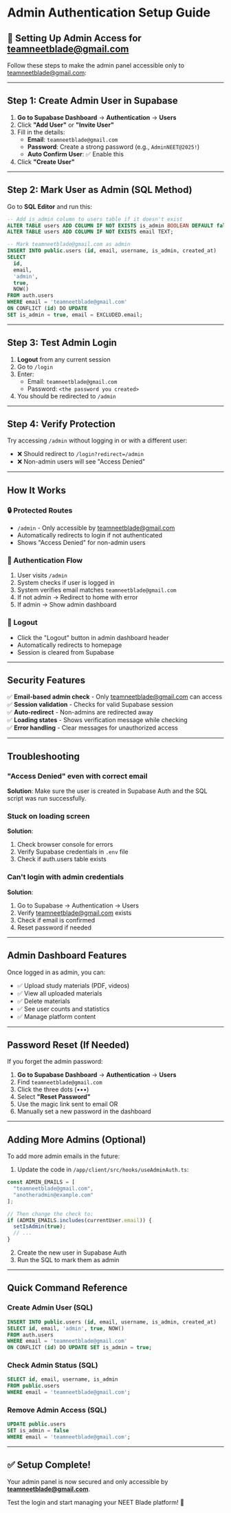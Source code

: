# Admin Authentication Setup Guide

## 🔐 Setting Up Admin Access for teamneetblade@gmail.com

Follow these steps to make the admin panel accessible only to teamneetblade@gmail.com:

---

## Step 1: Create Admin User in Supabase

1. **Go to Supabase Dashboard** → **Authentication** → **Users**
2. Click **"Add User"** or **"Invite User"**
3. Fill in the details:
   - **Email**: `teamneetblade@gmail.com`
   - **Password**: Create a strong password (e.g., `AdminNEET@2025!`)
   - **Auto Confirm User**: ✅ Enable this
4. Click **"Create User"**

---

## Step 2: Mark User as Admin (SQL Method)

Go to **SQL Editor** and run this:

```sql
-- Add is_admin column to users table if it doesn't exist
ALTER TABLE users ADD COLUMN IF NOT EXISTS is_admin BOOLEAN DEFAULT false;
ALTER TABLE users ADD COLUMN IF NOT EXISTS email TEXT;

-- Mark teamneetblade@gmail.com as admin
INSERT INTO public.users (id, email, username, is_admin, created_at)
SELECT 
  id, 
  email, 
  'admin', 
  true, 
  NOW()
FROM auth.users
WHERE email = 'teamneetblade@gmail.com'
ON CONFLICT (id) DO UPDATE 
SET is_admin = true, email = EXCLUDED.email;
```

---

## Step 3: Test Admin Login

1. **Logout** from any current session
2. Go to `/login`
3. Enter:
   - Email: `teamneetblade@gmail.com`
   - Password: `<the password you created>`
4. You should be redirected to `/admin`

---

## Step 4: Verify Protection

Try accessing `/admin` without logging in or with a different user:
- ❌ Should redirect to `/login?redirect=/admin`
- ❌ Non-admin users will see "Access Denied"

---

## How It Works

### 🔒 Protected Routes
- `/admin` - Only accessible by teamneetblade@gmail.com
- Automatically redirects to login if not authenticated
- Shows "Access Denied" for non-admin users

### 🎯 Authentication Flow
1. User visits `/admin`
2. System checks if user is logged in
3. System verifies email matches `teamneetblade@gmail.com`
4. If not admin → Redirect to home with error
5. If admin → Show admin dashboard

### 🚪 Logout
- Click the "Logout" button in admin dashboard header
- Automatically redirects to homepage
- Session is cleared from Supabase

---

## Security Features

✅ **Email-based admin check** - Only teamneetblade@gmail.com can access  
✅ **Session validation** - Checks for valid Supabase session  
✅ **Auto-redirect** - Non-admins are redirected away  
✅ **Loading states** - Shows verification message while checking  
✅ **Error handling** - Clear messages for unauthorized access  

---

## Troubleshooting

### "Access Denied" even with correct email
**Solution**: Make sure the user is created in Supabase Auth and the SQL script was run successfully.

### Stuck on loading screen
**Solution**: 
1. Check browser console for errors
2. Verify Supabase credentials in `.env` file
3. Check if auth.users table exists

### Can't login with admin credentials
**Solution**:
1. Go to Supabase → Authentication → Users
2. Verify teamneetblade@gmail.com exists
3. Check if email is confirmed
4. Reset password if needed

---

## Admin Dashboard Features

Once logged in as admin, you can:
- ✅ Upload study materials (PDF, videos)
- ✅ View all uploaded materials
- ✅ Delete materials
- ✅ See user counts and statistics
- ✅ Manage platform content

---

## Password Reset (If Needed)

If you forget the admin password:

1. **Go to Supabase Dashboard** → **Authentication** → **Users**
2. Find `teamneetblade@gmail.com`
3. Click the three dots (•••)
4. Select **"Reset Password"**
5. Use the magic link sent to email OR
6. Manually set a new password in the dashboard

---

## Adding More Admins (Optional)

To add more admin emails in the future:

1. Update the code in `/app/client/src/hooks/useAdminAuth.ts`:

```typescript
const ADMIN_EMAILS = [
  "teamneetblade@gmail.com",
  "anotheradmin@example.com"
];

// Then change the check to:
if (ADMIN_EMAILS.includes(currentUser.email)) {
  setIsAdmin(true);
  // ...
}
```

2. Create the new user in Supabase Auth
3. Run the SQL to mark them as admin

---

## Quick Command Reference

### Create Admin User (SQL)
```sql
INSERT INTO public.users (id, email, username, is_admin, created_at)
SELECT id, email, 'admin', true, NOW()
FROM auth.users
WHERE email = 'teamneetblade@gmail.com'
ON CONFLICT (id) DO UPDATE SET is_admin = true;
```

### Check Admin Status (SQL)
```sql
SELECT id, email, username, is_admin 
FROM public.users 
WHERE email = 'teamneetblade@gmail.com';
```

### Remove Admin Access (SQL)
```sql
UPDATE public.users 
SET is_admin = false 
WHERE email = 'teamneetblade@gmail.com';
```

---

## ✅ Setup Complete!

Your admin panel is now secured and only accessible by **teamneetblade@gmail.com**. 

Test the login and start managing your NEET Blade platform! 🎉

